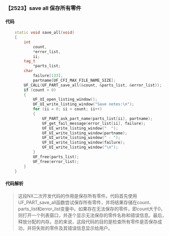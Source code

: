 ### 【2523】save all 保存所有零件

#### 代码

```cpp
    static void save_all(void)  
    {  
        int  
            count,  
            *error_list,  
            ii;  
        tag_t  
            *parts_list;  
        char  
            failure[133],  
            partname[UF_CFI_MAX_FILE_NAME_SIZE];  
        UF_CALL(UF_PART_save_all(&count, &parts_list, &error_list));  
        if (count > 0)  
        {  
            UF_UI_open_listing_window();  
            UF_UI_write_listing_window("Save notes:\n");  
            for (ii = 0; ii < count; ii++)  
            {  
                UF_PART_ask_part_name(parts_list[ii], partname);  
                UF_get_fail_message(error_list[ii], failure);  
                UF_UI_write_listing_window("  ");  
                UF_UI_write_listing_window(partname);  
                UF_UI_write_listing_window(" - ");  
                UF_UI_write_listing_window(failure);  
                UF_UI_write_listing_window("\n");  
            }  
            UF_free(parts_list);  
            UF_free(error_list);  
        }  
    }

```

#### 代码解析

> 这段NX二次开发代码的作用是保存所有零件。代码首先使用UF_PART_save_all函数尝试保存所有零件，并将结果存储在count、parts_list和error_list变量中。如果存在无法保存的零件，即count大于0，则打开一个列表窗口，并逐个显示无法保存的零件名称和错误信息。最后，释放分配的内存。总的来说，这段代码的目的是检查所有零件是否保存成功，并将失败的零件及其错误信息显示给用户。
>
